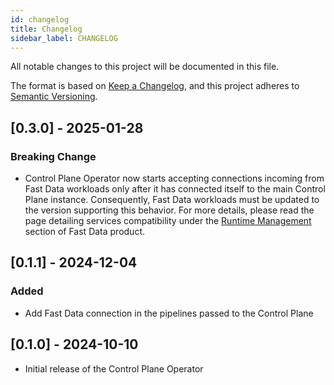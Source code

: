```yaml
---
id: changelog
title: Changelog
sidebar_label: CHANGELOG
---
```




All notable changes to this project will be documented in this file.

The format is based on [Keep a Changelog](https://keepachangelog.com/en/1.0.0/),
and this project adheres to [Semantic Versioning](https://semver.org/spec/v2.0.0.html).

## [0.3.0] - 2025-01-28

### Breaking Change

- Control Plane Operator now starts accepting connections incoming from Fast Data workloads only after
it has connected itself to the main Control Plane instance.
Consequently, Fast Data workloads must be updated to the version supporting this behavior.
For more details, please read the page detailing services compatibility under the [Runtime Management](/fast_data/runtime_management/compatibility_matrix.md) section of Fast Data product.

## [0.1.1] - 2024-12-04

### Added

- Add Fast Data connection in the pipelines passed to the Control Plane

## [0.1.0] - 2024-10-10

- Initial release of the Control Plane Operator
